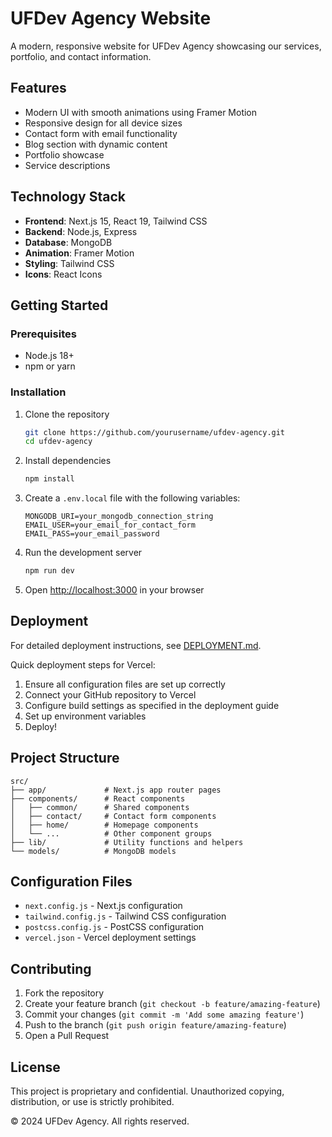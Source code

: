 # UFDev Agency Website

A modern, responsive website for UFDev Agency showcasing our services, portfolio, and contact information.

## Features

- Modern UI with smooth animations using Framer Motion
- Responsive design for all device sizes
- Contact form with email functionality
- Blog section with dynamic content
- Portfolio showcase
- Service descriptions

## Technology Stack

- **Frontend**: Next.js 15, React 19, Tailwind CSS
- **Backend**: Node.js, Express
- **Database**: MongoDB
- **Animation**: Framer Motion
- **Styling**: Tailwind CSS
- **Icons**: React Icons

## Getting Started

### Prerequisites

- Node.js 18+
- npm or yarn

### Installation

1. Clone the repository
   ```bash
   git clone https://github.com/yourusername/ufdev-agency.git
   cd ufdev-agency
   ```

2. Install dependencies
   ```bash
   npm install
   ```

3. Create a `.env.local` file with the following variables:
   ```
   MONGODB_URI=your_mongodb_connection_string
   EMAIL_USER=your_email_for_contact_form
   EMAIL_PASS=your_email_password
   ```

4. Run the development server
   ```bash
   npm run dev
   ```

5. Open [http://localhost:3000](http://localhost:3000) in your browser

## Deployment

For detailed deployment instructions, see [DEPLOYMENT.md](./DEPLOYMENT.md).

Quick deployment steps for Vercel:

1. Ensure all configuration files are set up correctly
2. Connect your GitHub repository to Vercel
3. Configure build settings as specified in the deployment guide
4. Set up environment variables
5. Deploy!

## Project Structure

```
src/
├── app/             # Next.js app router pages
├── components/      # React components
│   ├── common/      # Shared components
│   ├── contact/     # Contact form components
│   ├── home/        # Homepage components
│   └── ...          # Other component groups
├── lib/             # Utility functions and helpers
└── models/          # MongoDB models
```

## Configuration Files

- `next.config.js` - Next.js configuration
- `tailwind.config.js` - Tailwind CSS configuration
- `postcss.config.js` - PostCSS configuration
- `vercel.json` - Vercel deployment settings

## Contributing

1. Fork the repository
2. Create your feature branch (`git checkout -b feature/amazing-feature`)
3. Commit your changes (`git commit -m 'Add some amazing feature'`)
4. Push to the branch (`git push origin feature/amazing-feature`)
5. Open a Pull Request

## License

This project is proprietary and confidential. Unauthorized copying, distribution, or use is strictly prohibited.

© 2024 UFDev Agency. All rights reserved.
